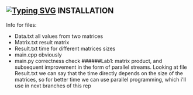 [![Typing SVG](https://readme-typing-svg.herokuapp.com?color=%2336BCF7&lines=Lab+1)](https://git.io/typing-svg)
INSTALLATION
------------
Info for files:
-  Data.txt              all values from two matrices
- Matrix.txt           result matrix
-  Result.txt           time for different matrices sizes
-  main.cpp             obviously
-  main.py              correctness check
######Lab1: matrix product, and subsequent improvement in the form of parallel streams. Looking at file Result.txt we can say that the time directly depends on the size of the matrices, so for better time we can use parallel programming, which i'll use in next branches of this rep
